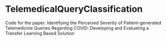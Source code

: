 # TelemedicalQueryClassification
Code for the paper: Identifying the Perceived Severity of Patient-generated Telemedicine Queries Regarding COVID:  Developing and Evaluating a Transfer Learning Based Solution
